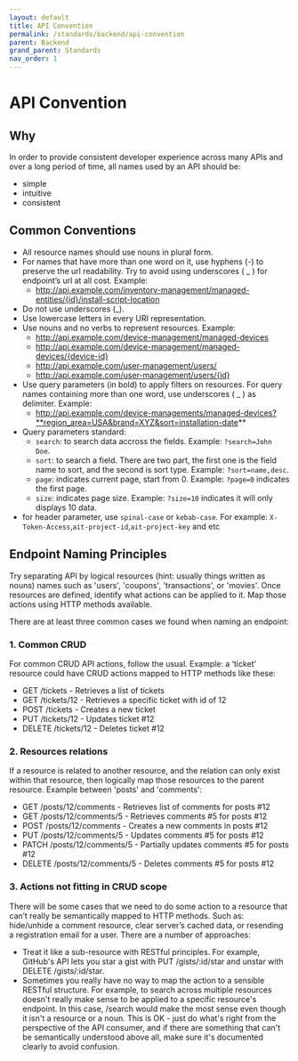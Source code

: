 ```yaml
---
layout: default
title: API Convention
permalink: /standards/backend/api-convention
parent: Backend
grand_parent: Standards
nav_order: 1
---
```


# API Convention

## Why

In order to provide consistent developer experience across many APIs and over a long period of time, all names used by an API should be:

- simple
- intuitive
- consistent

## Common Conventions
- All resource names should use nouns in plural form. 
- For names that have more than one word on it, use hyphens (-) to preserve the url readability. Try to avoid using underscores ( _ ) for endpoint’s url at all cost. Example:
  - http://api.example.com/inventory-management/managed-entities/{id}/install-script-location
- Do not use underscores (_).
- Use lowercase letters in every URI representation.
- Use nouns and no verbs to represent resources. Example:
  - http://api.example.com/device-management/managed-devices 
  - http://api.example.com/device-management/managed-devices/{device-id}
  - http://api.example.com/user-management/users/ 
  - http://api.example.com/user-management/users/{id} 
- Use query parameters (in bold) to apply filters on resources. For query names containing more than one word, use underscores ( _ ) as delimiter. Example:
  - http://api.example.com/device-managements/managed-devices?**region_area=USA&brand=XYZ&sort=installation-date**
- Query parameters standard:
  - `search`: to search data accross the fields. Example: `?search=John Doe`.
  - `sort`: to search a field. There are two part, the first one is the field name to sort, and the second is sort type. Example: `?sort=name,desc`.
  - `page`: indicates current page, start from 0. Example: `?page=0` indicates the first page.
  - `size`: indicates page size. Example: `?size=10` indicates it will only displays 10 data.
- for header parameter, use `spinal-case` or `kebab-case`. For example: `X-Token-Access`,`ait-project-id`,`ait-project-key` and etc

## Endpoint Naming Principles

Try separating API by logical resources (hint: usually things written as nouns) names such as 'users', 'coupons', 'transactions', or 'movies'. Once resources are defined, identify what actions can be applied to it. Map those actions using HTTP methods available. 

There are at least three common cases we found when naming an endpoint:

### 1. Common CRUD

For common CRUD API actions, follow the usual. Example: a ‘ticket’ resource could have CRUD actions mapped to HTTP methods like these:

- GET /tickets - Retrieves a list of tickets
- GET /tickets/12 - Retrieves a specific ticket with id of 12 
- POST /tickets - Creates a new ticket
- PUT /tickets/12 - Updates ticket #12
- DELETE /tickets/12 - Deletes ticket #12 

### 2. Resources relations

If a resource is related to another resource, and the relation can only exist within that resource, then logically map those resources to the parent resource. Example between 'posts' and 'comments':

- GET /posts/12/comments - Retrieves list of comments for posts #12
- GET /posts/12/comments/5 - Retrieves comments #5 for posts #12
- POST /posts/12/comments - Creates a new comments in posts #12
- PUT /posts/12/comments/5 - Updates comments #5 for posts #12
- PATCH /posts/12/comments/5 - Partially updates comments #5 for posts #12
- DELETE /posts/12/comments/5 - Deletes comments #5 for posts #12

### 3. Actions not fitting in CRUD scope
There will be some cases that we need to do some action to a resource that can’t really be semantically mapped to HTTP methods. Such as: hide/unhide a comment resource, clear server’s cached data, or resending a registration email for a user. There are a number of approaches:
- Treat it like a sub-resource with RESTful principles. For example, GitHub's API lets you star a gist with PUT /gists/:id/star and unstar with DELETE /gists/:id/star.
- Sometimes you really have no way to map the action to a sensible RESTful structure. For example, to search across multiple resources doesn't really make sense to be applied to a specific resource's endpoint. In this case, /search would make the most sense even though it isn't a resource or a noun. This is OK - just do what's right from the perspective of the API consumer, and if there are something that can't be semantically understood above all, make sure it's documented clearly to avoid confusion. 
